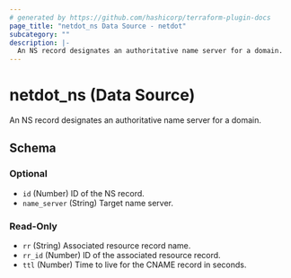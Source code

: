 ```yaml
---
# generated by https://github.com/hashicorp/terraform-plugin-docs
page_title: "netdot_ns Data Source - netdot"
subcategory: ""
description: |-
  An NS record designates an authoritative name server for a domain.
---
```


# netdot_ns (Data Source)

An NS record designates an authoritative name server for a domain.



<!-- schema generated by tfplugindocs -->
## Schema

### Optional

- `id` (Number) ID of the NS record.
- `name_server` (String) Target name server.

### Read-Only

- `rr` (String) Associated resource record name.
- `rr_id` (Number) ID of the associated resource record.
- `ttl` (Number) Time to live for the CNAME record in seconds.
